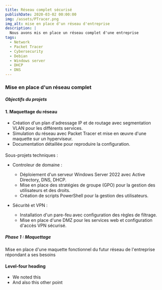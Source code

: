 ```yaml
---
title: Réseau complet sécurisé
publishDate: 2020-03-02 00:00:00
img: /assets/PTracer.png
img_alt: mise en place d'un réseau d'entreprise
description: |
  Nous avons mis en place un réseau complet d'une entreprise
tags:
  - Network
  - Packet Tracer
  - Cybersecurity
  - Debian 
  - Windows server
  - DHCP
  - DNS
---
```


### Mise en place d'un réseau complet

##### Objectifs du projets  

#### 1. Maquettage du réseau 
- Création d'un plan d'adressage IP et de routage avec segmentation VLAN pour les différents services.
- Simulation du réseau avec Packet Tracer et mise en œuvre d'une maquette sur un hyperviseur.
- Documentation détaillée pour reproduire la configuration.

####
 Sous-projets techniques :
- Controleur de domaine :
  - Déploiement d'un serveur Windows Server 2022 avec Active Directory, DNS, DHCP.
  - Mise en place des stratégies de groupe (GPO) pour la gestion des utilisateurs et des droits.
  - Création de scripts PowerShell pour la gestion des utilisateurs.

- Sécurité et VPN :
  - Installation d'un pare-feu avec configuration des règles de filtrage.
  - Mise en place d'une DMZ pour les services web et configuration d'accès VPN sécurisé.

##### Phase 1 : Maquettage

Mise en place d'une maquette fonctionnel du futur réseau de l'entreprise répondant a ses besoins

#### Level-four heading

- We noted this
- And also this other point
